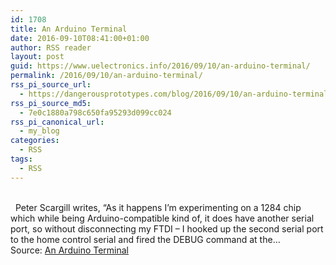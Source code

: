 ```yaml
---
id: 1708
title: An Arduino Terminal
date: 2016-09-10T08:41:00+01:00
author: RSS reader
layout: post
guid: https://www.uelectronics.info/2016/09/10/an-arduino-terminal/
permalink: /2016/09/10/an-arduino-terminal/
rss_pi_source_url:
  - https://dangerousprototypes.com/blog/2016/09/10/an-arduino-terminal/
rss_pi_source_md5:
  - 7e0c1880a798c650fa95293d099cc024
rss_pi_canonical_url:
  - my_blog
categories:
  - RSS
tags:
  - RSS
---
```

&#013;  
  Peter Scargill writes, “As it happens I’m experimenting on a 1284 chip which while being Arduino-compatible kind of, it does have another serial port, so without disconnecting my FTDI – I hooked up the second serial port to the home control serial and fired the DEBUG command at the…&#013;  
Source: <a href="https://dangerousprototypes.com/blog/2016/09/10/an-arduino-terminal/" target="_blank">An Arduino Terminal</a>